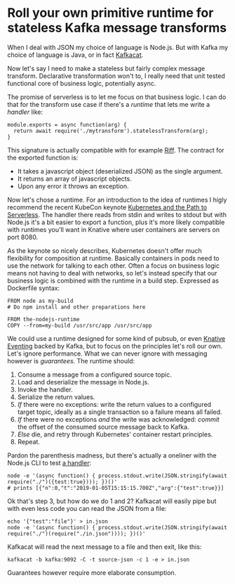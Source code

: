 # Roll your own primitive runtime for stateless Kafka message transforms

When I deal with JSON my choice of language is Node.js. But with Kafka my choice of language is Java, or in fact [Kafkacat](https://github.com/edenhill/kafkacat/).

Now let's say I need to make a stateless but fairly complex message transform. Declarative transformation won't to, I really need that unit tested functional core of business logic, potentially async.

The promise of serverless is to let me focus on that business logic. I can do that for the transform use case if there's a _runtime_ that lets me write a _handler_ like:

```
module.exports = async function(arg) {
  return await require('./mytransform').statelessTransform(arg);
}
```

This signature is actually compatible with for example [Riff](https://github.com/triggermesh/pipeline-tasks#nodejs-riff-runtime). The contract for the exported function is:

 * It takes a javascript object (deserialized JSON) as the single argument.
 * It returns an array of javascript objects.
 * Upon any error it throws an exception.

Now let's chose a runtime. For an introduction to the idea of runtimes I higly recommend the recent KubeCon keynote [Kubernetes and the Path to Serverless](https://www.youtube.com/watch?v=oNa3xK2GFKY). The handler there reads from stdin and writes to stdout but with Node.js it's a bit easier to export a function, plus it's more likely compatible with runtimes you'll want in Knative where user containers are servers on port 8080.

As the keynote so nicely describes, Kubernetes doesn't offer much flexibility for composition at runtime. Basically containers in pods need to use the network for talking to each other. Often a focus on business logic means not having to deal with networks, so let's instead specify that our business logic is combined with the runtime in a build step. Expressed as Dockerfile syntax:

```
FROM node as my-build
# Do npm install and other preparations here

FROM the-nodejs-runtime
COPY --from=my-build /usr/src/app /usr/src/app
```

We could use a runtime designed for some kind of pubsub, or even [Knative Eventing](https://github.com/knative/eventing) backed by Kafka, but to focus on the principles let's roll our own. Let's ignore performance. What we can never ignore with messaging however is _guarantees_. The runtime should:

 1. Consume a message from a configured source topic.
 2. Load and deserialize the message in Node.js.
 3. Invoke the handler.
 4. Serialize the return values.
 5. _If_ there were no exceptions: write the return values to a configured target topic, ideally as a single transaction so a failure means all failed.
 6. _If_ there were no exceptions _and_ the write was acknowledged: _commit_ the offset of the consumed source message back to Kafka.
 7. _Else_ die, and retry through Kubernetes' container restart principles.
 8. Repeat.

Pardon the parenthesis madness, but there's actually a oneliner with the Node.js CLI to test [a handler](./index.js):

```
node -e '(async function() { process.stdout.write(JSON.stringify(await require("./")({test:true}))); })()'
# prints [{"n":0,"t":"2019-01-05T15:15:15.700Z","arg":{"test":true}}]
```

Ok that's step 3, but how do we do 1 and 2? Kafkacat will easily pipe but with even less code you can read the JSON from a file:

```
echo '{"test":"file"}' > in.json
node -e '(async function() { process.stdout.write(JSON.stringify(await require("./")(require("./in.json")))); })()'
```

Kafkacat will read the next message to a file and then exit, like this:

```
kafkacat -b kafka:9092 -C -t source-json -c 1 -e > in.json
```

Guarantees however require more elaborate consumption.
